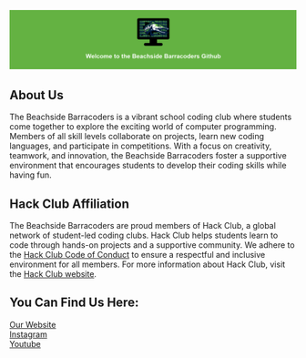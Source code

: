 ![welcome-image](./welcome.png)
## About Us
The Beachside Barracoders is a vibrant school coding club where students come together to explore the exciting world of computer programming. Members of all skill levels collaborate on projects, learn new coding languages, and participate in competitions. With a focus on creativity, teamwork, and innovation, the Beachside Barracoders foster a supportive environment that encourages students to develop their coding skills while having fun.
<br>
## Hack Club Affiliation
The Beachside Barracoders are proud members of Hack Club, a global network of student-led coding clubs. Hack Club helps students learn to code through hands-on projects and a supportive community. We adhere to the <a href="https://hackclub.com/conduct/">Hack Club Code of Conduct</a> to ensure a respectful and inclusive environment for all members. For more information about Hack Club, visit the <a href="https://hackclub.com/">Hack Club website</a>.
## You Can Find Us Here:
<a href="https://barracoders.com">Our Website</a><br>
<a href="https://www.instagram.com/bhs_barracoders/">Instagram</a><br>
<a href="https://www.youtube.com/@bhs_barracoders">Youtube</a><br>

